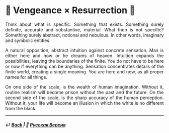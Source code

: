 # 🧙 Vengeance × Resurrection 🧙
<p align="justify">Think about what is specific. Something that exists. Something surely definite, accurate and substantive, material. What then is not specific? Something surely abstract, notional and nebulous. In other words, imaginary and symbolic entities.</p> 

<p align="justify">A natural opposition, abstract intuition against concrete sensation. Man is either here and now or he dreams of heaven. Intuition expands the possibilities, leaving the boundaries of the finite. You do not have to be here or now if everything can be anything. Sensation concentrates details of the finite world, creating a single meaning. You are here and now, as all proper names for all things.</p>

<p align="justify">On one side of the scale, is the wealth of human imagination. Without it, routine realism will become prison without the past and the future. On the second side of the scale, is the sharp accuracy of the human perception. Without it, your life will become an illusion in which the white is no different from the black.</p>

***

##### ↩️ [Back](index.md) | 🌻 [Русская Версия](coronzon-2.md) 

